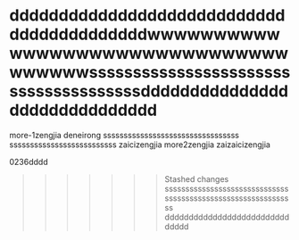 ﻿
# ddddddddddddddddddddddddddddddddddddddddddwwwwwwwwwwwwwwwwwwwwwwwwwwwwwwwwwwwwwssssssssssssssssssssssssssssssssssssssdddddddddddddddddddddddddddddd
more-1zengjia deneirong sssssssssssssssssssssssssssssssss
ssssssssssssssssssssssssss
zaicizengjia 
more2zengjia
zaizaicizengjia 

0236dddd
>>>>>>> Stashed changes
ssssssssssssssssssssssssssssssssssssssssssssssssssssssssssssss
ddddddddddddddddddddddddddddddd